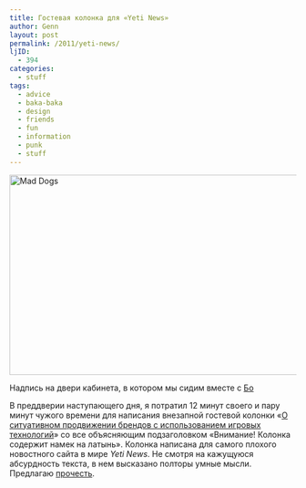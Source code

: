 ```yaml
---
title: Гостевая колонка для «Yeti News»
author: Genn
layout: post
permalink: /2011/yeti-news/
ljID:
  - 394
categories:
  - stuff
tags:
  - advice
  - baka-baka
  - design
  - friends
  - fun
  - information
  - punk
  - stuff
---
```

<img src="http://mega.genn.org/=^_^=/uploads/2011/04/maddogs.png" alt="Mad Dogs" width="636" height="351" />

<p class="imgdesc">
  Надпись на двери кабинета, в котором мы сидим вместе с <a href="http://www.facebook.com/olena.bo">Бо</a>
</p>

В преддверии наступающего дня, я потратил 12 минут своего и пару минут чужого времени для написания внезапной гостевой колонки «[О ситуативном продвижении брендов с использованием игровых технологий][1]» со все объясняющим подзаголовком «Внимание! Колонка содержит намек на латынь». Колонка написана для самого плохого новостного сайта в мире *Yeti News*. Не смотря на кажущуюся абсурдность текста, в нем высказано полторы умные мысли. Предлагаю [прочесть][1].

 [1]: http://yetinews.com/articles/politics/?t=98